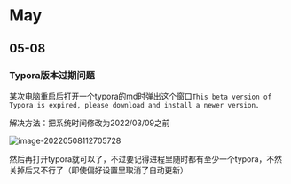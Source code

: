 # May

## 05-08

### Typora版本过期问题

某次电脑重启后打开一个typora的md时弹出这个窗口`This beta version of Typora is expired, please download and install a newer version.`

解决方法：把系统时间修改为2022/03/09之前

![image-20220508112705728](https://cdn.jsdelivr.net/gh/vvmdx/myImageForPicgo@main//img/image-20220508112705728.png)

然后再打开typora就可以了，不过要记得进程里随时都有至少一个typora，不然关掉后又不行了（即使偏好设置里取消了自动更新）